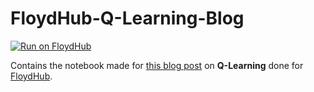 # FloydHub-Q-Learning-Blog

[![Run on FloydHub](https://static.floydhub.com/button/button-small.svg)](https://floydhub.com/run)

Contains the notebook made for [this blog post]() on **Q-Learning** done for [FloydHub](https://floydhub.com).
